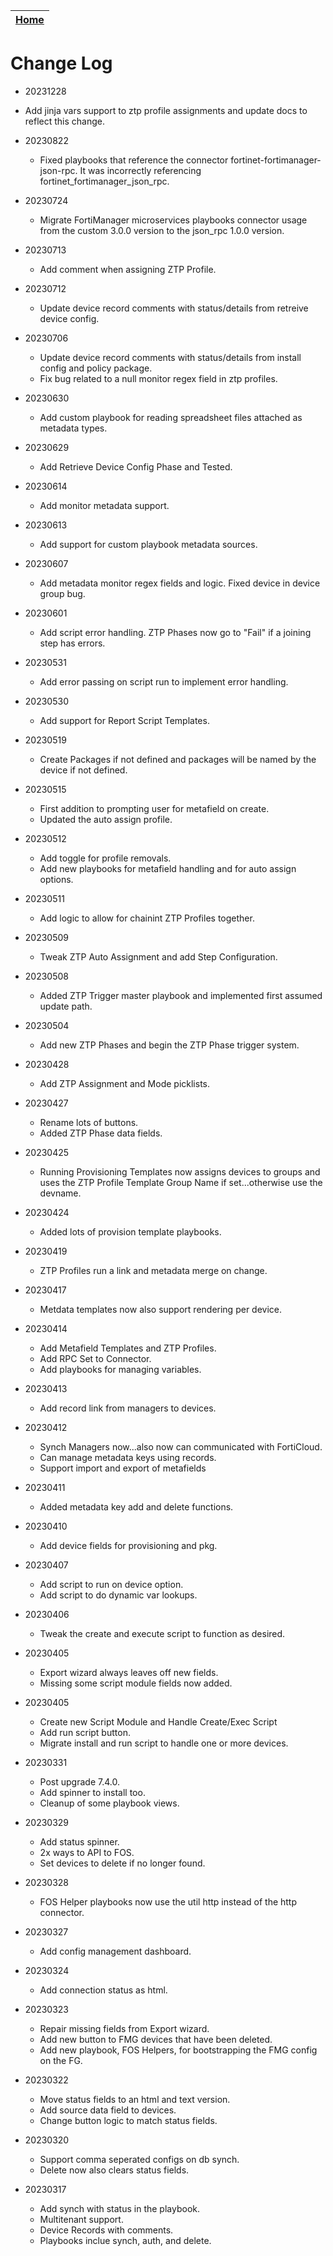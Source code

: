 | [Home](../README.md) |
|--------------------------------------------|

# Change Log
- 20231228
 - Add jinja vars support to ztp profile assignments and update docs to reflect this change.

- 20230822
  - Fixed playbooks that reference the connector fortinet-fortimanager-json-rpc. It was incorrectly referencing fortinet_fortimanager_json_rpc.

- 20230724
  - Migrate FortiManager microservices playbooks connector usage from the custom 3.0.0 version to the json_rpc 1.0.0 version. 

- 20230713
  - Add comment when assigning ZTP Profile. 
  
- 20230712
  - Update device record comments with status/details from retreive device config.

- 20230706
  - Update device record comments with status/details from install config and policy package. 
  - Fix bug related to a null monitor regex field in ztp profiles.

- 20230630
  - Add custom playbook for reading spreadsheet files attached as metadata types.

- 20230629
  - Add Retrieve Device Config Phase and Tested.

- 20230614
  - Add monitor metadata support.

- 20230613
  - Add support for custom playbook metadata sources. 

- 20230607
  - Add metadata monitor regex fields and logic. Fixed device in device group bug. 

- 20230601
  - Add script error handling. ZTP Phases now go to "Fail" if a joining step has errors. 

- 20230531
  - Add error passing on script run to implement error handling. 

- 20230530
  - Add support for Report Script Templates. 

- 20230519
  - Create Packages if not defined and packages will be named by the device if not defined. 

- 20230515
  - First addition to prompting user for metafield on create.
  - Updated the auto assign profile. 

- 20230512
  - Add toggle for profile removals.
  - Add new playbooks for metafield handling and for auto assign options.

- 20230511
  - Add logic to allow for chainint ZTP Profiles together. 

- 20230509
  - Tweak ZTP Auto Assignment and add Step Configuration. 

- 20230508
  - Added ZTP Trigger master playbook and implemented first assumed update path. 

- 20230504
  - Add new ZTP Phases and begin the ZTP Phase trigger system. 

- 20230428
  - Add ZTP Assignment and Mode picklists.

- 20230427
  - Rename lots of buttons.
  - Added ZTP Phase data fields. 

- 20230425
  - Running Provisioning Templates now assigns devices to groups and uses the ZTP Profile Template Group Name if set...otherwise use the devname. 

- 20230424
  - Added lots of provision template playbooks. 

- 20230419
  - ZTP Profiles run a link and metadata merge on change. 

- 20230417
  - Metdata templates now also support rendering per device.

- 20230414
  - Add Metafield Templates and ZTP Profiles.
  - Add RPC Set to Connector.
  - Add playbooks for managing variables. 

- 20230413
  - Add record link from managers to devices. 

- 20230412
  - Synch Managers now...also now can communicated with FortiCloud. 
  - Can manage metadata keys using records.
  - Support import and export of metafields

- 20230411
  - Added metadata key add and delete functions. 

- 20230410
  - Add device fields for provisioning and pkg.

- 20230407
  - Add script to run on device option. 
  - Add script to do dynamic var lookups.

- 20230406
  - Tweak the create and execute script to function as desired. 

- 20230405
  - Export wizard always leaves off new fields.
  - Missing some script module fields now added.

- 20230405
  - Create new Script Module and Handle Create/Exec Script
  - Add run script button. 
  - Migrate install and run script to handle one or more devices.

- 20230331
  - Post upgrade 7.4.0.
  - Add spinner to install too.
  - Cleanup of some playbook views.

- 20230329
  - Add status spinner.
  - 2x ways to API to FOS.
  - Set devices to delete if no longer found. 

- 20230328
  - FOS Helper playbooks now use the util http instead of the http connector. 

- 20230327
  - Add config management dashboard. 
 
- 20230324
  - Add connection status as html.

- 20230323
  - Repair missing fields from Export wizard. 
  - Add new button to FMG devices that have been deleted.
  - Add new playbook, FOS Helpers, for bootstrapping the FMG config on the FG. 

- 20230322
  - Move status fields to an html and text version. 
  - Add source data field to devices. 
  - Change button logic to match status fields. 

- 20230320
  - Support comma seperated configs on db synch.
  - Delete now also clears status fields. 

- 20230317
  - Add synch with status in the playbook.
  - Multitenant support. 
  - Device Records with comments.
  - Playbooks inclue synch, auth, and delete.